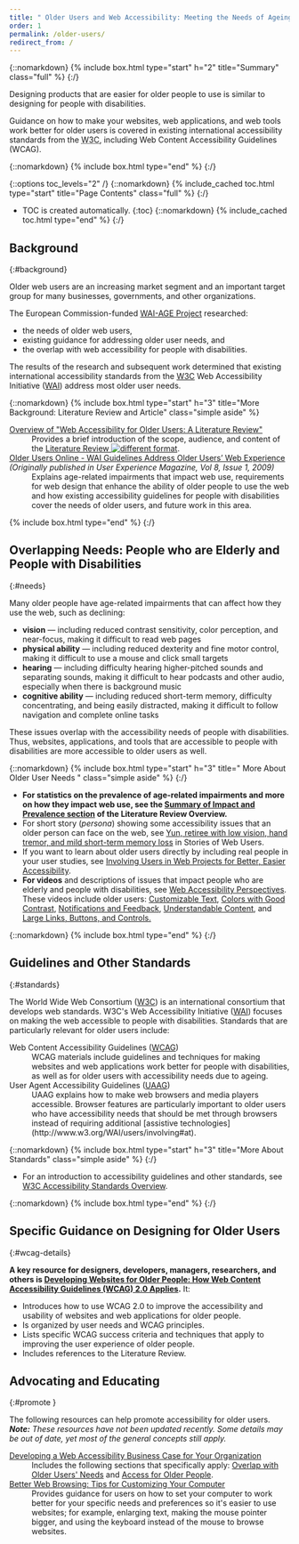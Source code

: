 ```yaml
---
title: " Older Users and Web Accessibility: Meeting the Needs of Ageing Web Users"
order: 1
permalink: /older-users/
redirect_from: /
---
```


{::nomarkdown}
{% include box.html type="start" h="2" title="Summary" class="full" %}
{:/}

Designing products that are easier for older people to use is similar to designing for people with disabilities.

Guidance on how to make your websites, web applications, and web tools work better for older users is covered in existing international accessibility standards from the <abbr title="World Wide Web Consortium">W3C</abbr>, including Web Content Accessibility Guidelines (WCAG).

{::nomarkdown}
{% include box.html type="end" %}
{:/}

{::options toc_levels="2" /}
{::nomarkdown}
{% include_cached toc.html type="start" title="Page Contents" class="full" %}
{:/}
-   TOC is created automatically.
{:toc}
{::nomarkdown}
{% include_cached toc.html type="end" %}
{:/}

## Background
{:#background}

Older web users are an increasing market segment and an important target group for many businesses, governments, and other organizations.

The European Commission-funded [WAI-AGE Project](https://www.w3.org/WAI/WAI-AGE/) researched:

-   the needs of older web users,
-   existing guidance for addressing older user needs, and
-   the overlap with web accessibility for people with disabilities.

The results of the research and subsequent work determined that existing international accessibility standards from the [W3C](http://www.w3.org) Web Accessibility Initiative ([WAI](http://www.w3.org/WAI/)) address most older user needs.

{::nomarkdown}
{% include box.html type="start" h="3" title="More Background: Literature Review and Article" class="simple aside" %}
<dl>

<dt><a href="http://www.w3.org/WAI/intro/wai-age-literature">Overview of "Web Accessibility for Older Users: A Literature Review"</a></dt>
<dd>Provides a brief introduction of the scope, audience, and content of the <a href="http://www.w3.org/TR/wai-age-literature/">Literature Review <img src="https://www.w3.org/Icons/tr.png" alt="different format"/></a>.</dd>
<dt><a href="https://www.w3.org/WAI/posts/2009/older-users-online">Older Users Online - WAI Guidelines Address Older Users’ Web Experience</a> <br />
<cite>(Originally published in User Experience Magazine, Vol 8, Issue 1, 2009)</cite></dt>
<dd>Explains age-related impairments that impact web use, requirements for web design that enhance the ability of older people to use the web and how existing accessibility guidelines for people with disabilities cover the needs of older users, and future work in this area.</dd>

</dl>
{% include box.html type="end" %}
{:/}

## Overlapping Needs: People who are Elderly and People with Disabilities
{:#needs}

Many older people have age-related impairments that can affect how they use the web, such as declining:

-   **vision** — including reduced contrast sensitivity, color
    perception, and near-focus, making it difficult to read web pages
-   **physical ability** — including reduced dexterity and fine motor
    control, making it difficult to use a mouse and click small targets
-   **hearing** — including difficulty hearing higher-pitched sounds and
    separating sounds, making it difficult to hear podcasts and other
    audio, especially when there is background music
-   **cognitive ability** — including reduced short-term memory,
    difficulty concentrating, and being easily distracted, making it
    difficult to follow navigation and complete online tasks

These issues overlap with the accessibility needs of people with disabilities. Thus, websites, applications, and tools that are accessible to people with disabilities are more accessible to older users as well.

{::nomarkdown}
{% include box.html type="start" h="3" title=" More About Older User Needs " class="simple aside" %}
{:/}

-   **For statistics on the prevalence of age-related impairments and more on how they impact web use, see the [Summary of Impact and Prevalence section](https://w3c.github.io/wai-older-users/older-users/literature/#summary-of-impact-and-prevalence) of the Literature Review Overview.**
-   For short story (_persona_) showing some accessibility issues that an older person can face on the web, see [Yun, retiree with low vision, hand tremor, and mild short-term memory loss](https://www.w3.org/WAI/intro/people-use-web/stories#retiree) in Stories of Web Users.
-   If you want to learn about older users directly by including real people in your user studies, see [Involving Users in Web Projects for Better, Easier Accessibility](https://www.w3.org/WAI/users/involving.html).
-   **For videos** and descriptions of issues that impact people who are elderly and people with disabilities, see [Web Accessibility Perspectives](https://www.w3.org/WAI/perspectives/). These videos include older users: [Customizable Text](https://www.w3.org/WAI/perspectives/customizable), [Colors with Good Contrast](https://www.w3.org/WAI/perspectives/contrast), [Notifications and Feedback](https://www.w3.org/WAI/perspectives/notifications), [Understandable Content](https://www.w3.org/WAI/perspectives/understandable), and [Large Links, Buttons, and Controls.](https://www.w3.org/WAI/perspectives/controls)

{::nomarkdown}
{% include box.html type="end" %}
{:/}

## Guidelines and Other Standards
{:#standards}

The World Wide Web Consortium ([W3C](http://www.w3.org/Consortium/)) is an international consortium that develops web standards. W3C's Web Accessibility Initiative ([WAI](http://www.w3.org/WAI/)) focuses on making the web accessible to people with disabilities. Standards that are particularly relevant for older users include:

<dl>

<dt>Web Content Accessibility Guidelines (<a href="http://www.w3.org/WAI/intro/wcag">WCAG</a>)</dt>
<dd>WCAG materials include guidelines and techniques for making websites and web applications work better for people with disabilities, as well as for older users with accessibility needs due to ageing.</dd>

<dt>User Agent Accessibility Guidelines (<a href="http://www.w3.org/WAI/intro/uaag">UAAG</a>)</dt>
<dd>UAAG explains how to make web browsers and media players accessible. Browser features are particularly important to older users who have accessibility needs that should be met through browsers instead of requiring additional [assistive technologies](http://www.w3.org/WAI/users/involving#at).</dd>
</dl>

{::nomarkdown}
{% include box.html type="start" h="3" title="More About Standards" class="simple aside" %}
{:/}

-   For an introduction to accessibility guidelines and other standards, see [W3C Accessibility Standards Overview](https://www.w3.org/WAI/guid-tech).

{::nomarkdown}
{% include box.html type="end" %}
{:/}

## Specific Guidance on Designing for Older Users
{:#wcag-details}

**A key resource for designers, developers, managers, researchers, and others is [Developing Websites for Older People: How Web Content Accessibility Guidelines (WCAG) 2.0 Applies](http://www.w3.org/WAI/older-users/developing.html).** It:

-   Introduces how to use WCAG 2.0 to improve the accessibility and usability of websites and web applications for older people.
-   Is organized by user needs and WCAG principles.
-   Lists specific WCAG success criteria and techniques that apply to improving the user experience of older people.
-   Includes references to the Literature Review.

## Advocating and Educating
{:#promote }


The following resources can help promote accessibility for older users.  
_**Note:** These resources have not been updated recently. Some details may be out of date, yet most of the general concepts still apply._

<dl>
<!-- @@ add back when updated
<dt>["Web Accessibility for Older Users" Presentation](http://www.w3.org/WAI/presentations/ageing/)  
</dt>
<dd>Presents the changing worldwide demographics, the prevalence and impact of age-related limitations and older people's use of the web, some requirements of older users, and the role of WAI accessibility guidelines in meeting these requirements.</dd>
-->

<dt><a href="/WAI/bcase">Developing a Web Accessibility Business Case for Your Organization</a>
</dt>
<dd>Includes the following sections that specifically apply: <a href="/WAI/bcase/soc.html#older">Overlap with Older Users' Needs</a> and <a href="/WAI/bcase/soc.html#of">Access for Older People</a>.</dd>

<dt><a href="http://www.w3.org/WAI/users/browsing">Better Web Browsing: Tips for Customizing Your Computer</a></dt>
<dd>Provides guidance for users on how to set your computer to work better for your specific needs and preferences so it's easier to use websites; for example, enlarging text, making the mouse pointer bigger, and using the keyboard instead of the mouse to browse websites.</dd>

</dl>
